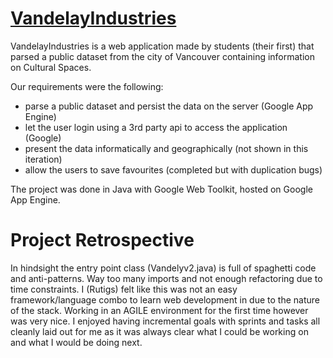 <a href="http://1-dot-rutigliano-nick.appspot.com/">VandelayIndustries</a>
==================
VandelayIndustries is a web application made by students (their first) that parsed a public dataset from the city of Vancouver containing information on Cultural Spaces. 

Our requirements were the following:
- parse a public dataset and persist the data on the server (Google App Engine)
- let the user login using a 3rd party api to access the application (Google)
- present the data informatically and geographically (not shown in this iteration)
- allow the users to save favourites (completed but with duplication bugs)

The project was done in Java with Google Web Toolkit, hosted on Google App Engine.

Project Retrospective
=====================
In hindsight the entry point class (Vandelyv2.java) is full of spaghetti code and anti-patterns. Way too many imports and not enough refactoring due to time constraints. I (Rutigs) felt like this was not an easy framework/language combo to learn web development in due to the nature of the stack. 
Working in an AGILE environment for the first time however was very nice. I enjoyed having incremental goals with sprints and tasks all cleanly laid out for me as it was always clear what I could be working on and what I would be doing next.
